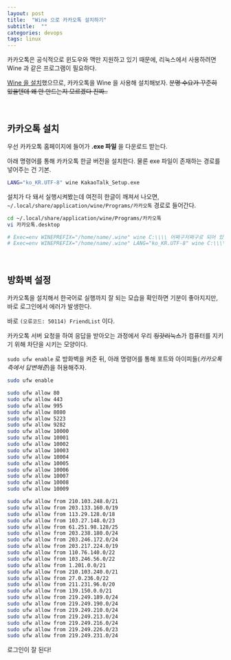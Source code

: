 ```yaml
---
layout: post
title:  "Wine 으로 카카오톡 설치하기"
subtitle:  ""
categories: devops
tags: linux
---
```


카카오톡은 공식적으로 윈도우와 맥만 지원하고 있기 때문에, 리눅스에서 사용하려면 Wine 과 같은 프로그램이 필요하다.

[Wine 을 설치](https://bconfiden2.github.io/study/2021/08/12/wine/)했으므로, 카카오톡을 Wine 을 사용해 설치해보자. ~~분명 수요가 꾸준히 있을텐데 왜 안 만드는지 모르겠다 진짜..~~

<br>

## 카카오톡 설치

우선 카카오톡 홈페이지에 들어가 **.exe 파일** 을 다운로드 받는다.

아래 명령어를 통해 카카오톡 한글 버전을 설치한다. 물론 exe 파일이 존재하는 경로를 넣어주는 건 기본.
```bash
LANG="ko_KR.UTF-8" wine KakaoTalk_Setup.exe
```

설치가 다 돼서 실행시켜봤는데 여전히 한글이 깨져서 나오면, ```~/.local/share/application/wine/Programs/카카오톡``` 경로로 들어간다.

```bash
cd ~/.local/share/application/wine/Programs/카카오톡
vi 카카오톡.desktop

# Exec=env WINEPREFIX="/home/name/.wine" wine C:\\\\ 어쩌구저쩌구로 되어 있을 텐데,
# Exec=env WINEPREFIX="/home/name/.wine" LANG="ko_KR.UTF-8" wine C:\\\\ 로 바꾼 뒤 저장.
```

<br>

## 방화벽 설정

카카오톡을 설치해서 한국어로 실행까지 잘 되는 모습을 확인하면 기분이 좋아지지만, 바로 로그인에서 에러가 발생한다.

바로 ```(오류코드: 50114) FriendList``` 이다.

카카오톡 서버 요청을 하여 응답을 받아오는 과정에서 우리 ~~킹갓리눅스~~가 컴퓨터를 지키기 위해 차단을 시키는 모양이다.

```sudo ufw enable``` 로 방화벽을 켜준 뒤, 아래 명령어를 통해 포트와 아이피들(*카카오톡 측에서 답변해준*)을 허용해주자.

```bash
sudo ufw enable

sudo ufw allow 80
sudo ufw allow 443
sudo ufw allow 995
sudo ufw allow 8080
sudo ufw allow 5223
sudo ufw allow 9282
sudo ufw allow 10000
sudo ufw allow 10001
sudo ufw allow 10002
sudo ufw allow 10003
sudo ufw allow 10004
sudo ufw allow 10005
sudo ufw allow 10006
sudo ufw allow 10007
sudo ufw allow 10008
sudo ufw allow 10009

sudo ufw allow from 210.103.248.0/21
sudo ufw allow from 203.133.160.0/19
sudo ufw allow from 113.29.128.0/18
sudo ufw allow from 103.27.148.0/23
sudo ufw allow from 61.251.98.128/25
sudo ufw allow from 203.238.180.0/24
sudo ufw allow from 203.246.172.0/24
sudo ufw allow from 203.217.224.0/19
sudo ufw allow from 110.76.140.0/22
sudo ufw allow from 103.246.56.0/22
sudo ufw allow from 1.201.0.0/21
sudo ufw allow from 210.103.240.0/21
sudo ufw allow from 27.0.236.0/22
sudo ufw allow from 211.231.96.0/20
sudo ufw allow from 139.150.0.0/21
sudo ufw allow from 219.249.189.0/24
sudo ufw allow from 219.249.190.0/24
sudo ufw allow from 219.249.210.0/24
sudo ufw allow from 219.249.213.0/24
sudo ufw allow from 219.249.216.0/24
sudo ufw allow from 219.249.226.0/23
sudo ufw allow from 219.249.231.0/24
```

로그인이 잘 된다!